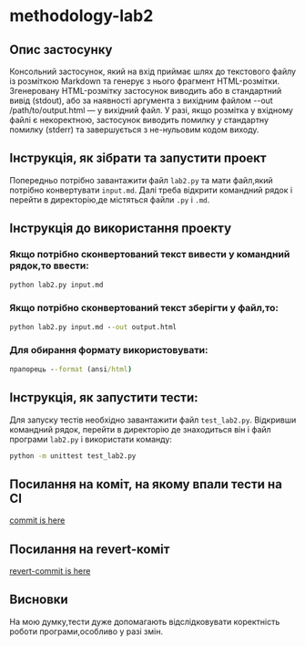 # methodology-lab2

## Опис застосунку

Консольний застосунок, який на вхід приймає шлях до текстового файлу із розміткою Markdown та генерує з нього фрагмент HTML-розмітки. Згенеровану HTML-розмітку застосунок виводить або в стандартний вивід (stdout), або за наявності аргумента з вихідним файлом --out /path/to/output.html — у вихідний файл. У разі, якщо розмітка у вхідному файлі є некоректною, застосунок виводить помилку у стандартну помилку (stderr) та завершується з не-нульовим кодом виходу.

## Інструкція, як зібрати та запустити проект

Попередньо потрібно завантажити файл `lab2.py` та мати файл,який потрібно конвертувати `input.md`.
Далі треба відкрити командний рядок і перейти в директорію,де містяться файли `.py` i `.md`.

##  Інструкція до використання проекту

### Якщо потрібно сконвертований текст вивести у командний рядок,то ввести:

```cmd
python lab2.py input.md
```

### Якщо потрібно сконвертований текст зберігти у файл,то:

```cmd
python lab2.py input.md --out output.html
```
### Для обирання формату використовувати:

```cmd
прапорець --format (ansi/html)
```

## Інструкція, як запустити тести:

Для запуску тестів необхідно завантажити файл `test_lab2.py`.
Відкривши командний рядок, перейти в директорію де знаходиться він і файл програми `lab2.py` і використати команду:

```cmd
python -m unittest test_lab2.py
```

## Посилання на коміт, на якому впали тести на CI


[commit is here](https://github.com/xastia/methodology-lab2/actions/runs/9252934428/job/25451595763)

## Посилання на revert-коміт

[revert-commit is here](https://github.com/xastia/methodology-lab2/commit/49a9ec2f27e7c0ed7204a5ecd877c71066e91a74)
## Висновки

На мою думку,тести дуже допомагають відслідковувати коректність роботи програми,особливо у разі змін.
